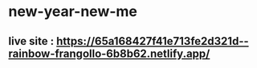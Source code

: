 # new-year-new-me
## live site : https://65a168427f41e713fe2d321d--rainbow-frangollo-6b8b62.netlify.app/
